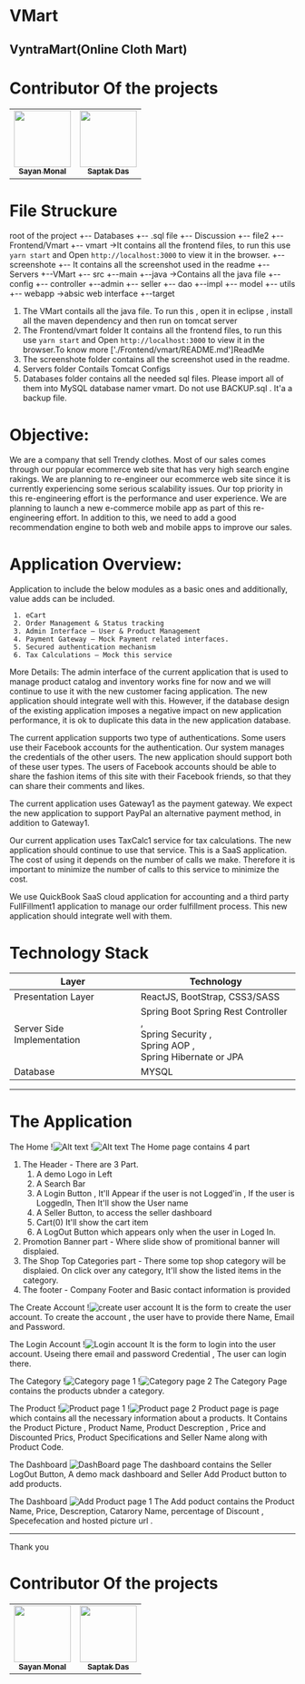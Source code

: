 # VMart

## VyntraMart(Online Cloth Mart)

# Contributor Of the projects

<table>
<tr>
<td align="center"> <a href="https://sayanmondal2098.github.io/"><img src="https://sayanmondal2098.github.io/img/profile.jpg" width="100px;" alt=""/><br /><sub><b>Sayan Monal</b></sub></a><br /></td>
<td align="center"> <a href="https://github.com/saptakds/VMart"><img src="https://avatars3.githubusercontent.com/u/38220110?s=460&v=4" width="100px;" alt=""/><br /><sub><b>Saptak Das</b></sub></a><br /></td>
</tr>
</table>

# File Struckure

root of the project
+-- Databases 
    +-- .sql file
+-- Discussion
    +-- file2
+-- Frontend/Vmart
    +-- vmart  ->It contains all the frontend files, to run this use `yarn start` and Open `http://localhost:3000` to view it in the browser.
+--screenshote
    +-- It contains all the screenshot used in the readme
+--Servers
+--VMart
    +-- src
        +--main
          +--java   ->Contains all the java file
              +-- config
              +-- controller
                  +--admin
                  +-- seller
              +-- dao
                  +--impl
              +-- model
              +-- utils
          +-- webapp ->absic web interface
    +--target

1. The VMart contails all the java file. To run this , open it in eclipse , install all the maven dependency and then run on tomcat server 
2. The Frontend/vmart folder It contains all the frontend files, to run this use `yarn start` and Open `http://localhost:3000` to view it in the browser.To know more ['./Frontend/vmart/README.md']ReadMe
3.  The screenshote folder contains all the screenshot used in the readme.
4. Servers folder Contails Tomcat Configs
5. Databases folder contains all the needed sql files. Please import all of them into MySQL database namer vmart.  Do not use BACKUP.sql . It'a a backup file.

# Objective:

  We are a company that sell Trendy clothes. Most of our sales comes through our popular ecommerce web site that has very high search engine rakings. We are planning to re-engineer our ecommerce web site since it is currently experiencing some serious scalability issues.
Our top priority in this re-engineering effort is the performance and user experience. We are planning to launch a new e-commerce mobile app as part of this re-engineering effort. In addition to this, we need to add a good recommendation engine to both web and mobile apps to improve our sales.

# Application Overview:
Application to include the below modules as a basic ones and additionally, value adds can be included.
     
     1. eCart
     2. Order Management & Status tracking
     3. Admin Interface – User & Product Management
     4. Payment Gateway – Mock Payment related interfaces.
     5. Secured authentication mechanism
     6. Tax Calculations – Mock this service
     
    
More Details:
     The admin interface of the current application that is used to manage product catalog and inventory works fine for now and we will continue to use it with the new customer facing application. The new application should integrate well with this. However, if the database design of the existing application imposes a negative impact on new application performance, it is ok to duplicate this data in the new application database.
  
   The current application supports two type of authentications. Some users use their Facebook accounts for the authentication. Our system manages the credentials of the other users. The new application should support both of these user types. The users of Facebook accounts should be able to share the fashion items of this site with their Facebook friends, so that they can share their comments and likes.
    
   The current application uses Gateway1 as the payment gateway. We expect the new application to support PayPal an alternative payment method, in addition to Gateway1.
    
   Our current application uses TaxCalc1 service for tax calculations. The new application should continue to use that service. This is a SaaS application. The cost of using it depends on the number of calls we make. Therefore it is important to minimize the number of calls to this service to minimize the cost.
    
   We use QuickBook SaaS cloud application for accounting and a third party FullFillment1 application to manage our order fulfillment process. This new application should integrate well with them.
    
    
# Technology Stack

| Layer  | Technology |
| ------------- | ------------- |
| Presentation Layer  | ReactJS, BootStrap, CSS3/SASS  |
| Server Side Implementation  | Spring Boot Spring Rest Controller , </br>Spring Security , </br>Spring AOP ,</br> Spring Hibernate or JPA  |
| Database  | MYSQL  |

 
- - - -

# The Application 

The Home
!![Alt text](screenshots/HOMELOGIN.png "Home page 1")
!![Alt text](screenshots/HomeLogOut.png "Home page 1") 
The Home page contains 4 part 
1. The Header - There are 3 Part. 
    1. A demo Logo in Left 
    2. A Search Bar 
    3. A Login Button , It'll Appear if the user is not Logged'in , If the user is LoggedIn, Then It'll show the User name
    4. A Seller Button, to access the seller dashboard 
    5. Cart(0) It'll show the cart item
    6. A LogOut Button which appears only when the user in Loged In.
2. Promotion Banner part -  Where slide show of promitional banner will displaied.
3. The Shop Top Categories part - There some top shop category will be displaied. On click over any category, It'll show the listed items in the category.
4. The footer - Company Footer and Basic contact information is provided

The Create Account
!![create user account](screenshots/CreateAcc.png "create user account")
It is the form to create the user account. To create the account , the user have to provide there Name, Email and Password. 

The Login Account
!![Login account](screenshots/Login.png "Login account")
It is the form to login into the user account. Useing there email and password Credential , The user can login there.

The Category
!![Category page 1](screenshots/UnderCat.png "Category page 1")
!![Category page 2](screenshots/underCat1.png "Category page 2") 
The Category Page contains the products ubnder a category.

The Product
!![Product page 1](screenshots/Product1.png "Product page 1")
!![Product page 2](screenshots/Product2.png "Product page 2") 
Product page is page which contains all the necessary information about a products. 
It Contains the Product Picture , Product Name, Product Descreption , Price and Discounted Prics,
Product Specifications and Seller Name along with Product Code.


The Dashboard
![DashBoard page ](screenshots/Dash1.png "DashBoard page")
The dashboard contains the Seller LogOut Button, A demo mack dashboard and Seller Add Product button to add products.


The Dashboard
![](screenshots/SellerAddProduct.png "Add Product page 1")
The Add poduct contains the Product Name, Price, Descreption, Catarory Name, percentage of Discount , Specefecation and hosted picture url .


- - - -

Thank you 

# Contributor Of the projects

<table>
<tr>
<td align="center"> <a href="https://sayanmondal2098.github.io/"><img src="https://sayanmondal2098.github.io/img/profile.jpg" width="100px;" alt=""/><br /><sub><b>Sayan Monal</b></sub></a><br /></td>
<td align="center"> <a href="https://github.com/saptakds/VMart"><img src="https://avatars3.githubusercontent.com/u/38220110?s=460&v=4" width="100px;" alt=""/><br /><sub><b>Saptak Das</b></sub></a><br /></td>
</tr>
</table>
